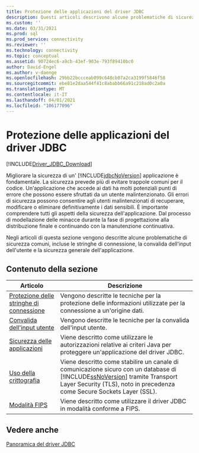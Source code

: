 ```yaml
---
title: Protezione delle applicazioni del driver JDBC
description: Questi articoli descrivono alcune problematiche di sicurezza comuni, incluse le stringhe di connessione, la convalida dell'input utente e la sicurezza generale dell'applicazione.
ms.custom: ''
ms.date: 03/31/2021
ms.prod: sql
ms.prod_service: connectivity
ms.reviewer: ''
ms.technology: connectivity
ms.topic: conceptual
ms.assetid: 90724ec6-a9cb-43ef-903e-793f89410bc0
author: David-Engel
ms.author: v-daenge
ms.openlocfilehash: 29bb22bccceab099c648cb07a2ca3199f5846f58
ms.sourcegitcommit: ebe81e2daa544f41c8ababb66a91c218ad0c2a0a
ms.translationtype: MT
ms.contentlocale: it-IT
ms.lasthandoff: 04/01/2021
ms.locfileid: "106177096"
---
```

# <a name="securing-jdbc-driver-applications"></a>Protezione delle applicazioni del driver JDBC

[!INCLUDE[Driver_JDBC_Download](../../includes/driver_jdbc_download.md)]

Migliorare la sicurezza di un' [!INCLUDE[jdbcNoVersion](../../includes/jdbcnoversion_md.md)] applicazione è fondamentale. La sicurezza prevede più di evitare trappole comuni per il codice. Un'applicazione che accede ai dati ha molti potenziali punti di errore che possono essere sfruttati da un utente malintenzionato. Gli errori di sicurezza possono consentire agli utenti malintenzionati di recuperare, modificare o eliminare definitivamente i dati sensibili. È importante comprendere tutti gli aspetti della sicurezza dell'applicazione. Dal processo di modellazione delle minacce durante la fase di progettazione alla distribuzione finale e continuando con la manutenzione continuativa.

Negli articoli di questa sezione vengono descritte alcune problematiche di sicurezza comuni, incluse le stringhe di connessione, la convalida dell'input dell'utente e la sicurezza generale dell'applicazione.

## <a name="in-this-section"></a>Contenuto della sezione

| Articolo | Descrizione |
| ------- | ----------- |
| [Protezione delle stringhe di connessione](securing-connection-strings.md) | Vengono descritte le tecniche per la protezione delle informazioni utilizzate per la connessione a un'origine dati. |
| [Convalida dell'input utente](validating-user-input.md) | Vengono descritte le tecniche per la convalida dell'input utente. |
| [Sicurezza delle applicazioni](application-security.md) | Viene descritto come utilizzare le autorizzazioni relative ai criteri Java per proteggere un'applicazione del driver JDBC. |
| [Uso della crittografia](using-ssl-encryption.md) | Viene descritto come stabilire un canale di comunicazione sicuro con un database di [!INCLUDE[ssNoVersion](../../includes/ssnoversion-md.md)] tramite Transport Layer Security (TLS), noto in precedenza come Secure Sockets Layer (SSL). |
| [Modalità FIPS](fips-mode.md) | Viene descritto come utilizzare il driver JDBC in modalità conforme a FIPS. |
  
## <a name="see-also"></a>Vedere anche

[Panoramica del driver JDBC](overview-of-the-jdbc-driver.md)
